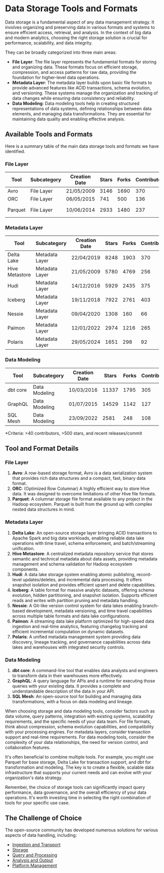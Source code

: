 # Data Storage Tools and Formats

Data storage is a fundamental aspect of any data management strategy. It involves organizing and preserving data in various formats and systems to ensure efficient access, retrieval, and analysis. In the context of big data and modern analytics, choosing the right storage solution is crucial for performance, scalability, and data integrity.

They can be broadly categorized into three main areas:
- **File Layer**: The file layer represents the fundamental formats for storing and organizing data. These formats focus on efficient storage, compression, and access patterns for raw data, providing the foundation for higher-level data operations.
- **Metadata Layer**: The metadata layer builds upon basic file formats to provide advanced features like ACID transactions, schema evolution, and versioning. These systems manage the organization and tracking of data changes while ensuring data consistency and reliability.
- **Data Modeling**: Data modeling tools help in creating structured representations of data systems, defining relationships between data elements, and managing data transformations. They are essential for maintaining data quality and enabling effective analysis.

## Available Tools and Formats

Here is a summary table of the main data storage tools and formats we have identified.

### File Layer

| Tool | Subcategory | Creation Date | Stars | Forks | Contributors | Last Release | Latest Commit | Meets Criteria* | Link |
|---|---|---|---|---|---|---|---|---|---|
| Avro | File Layer | 21/05/2009 | 3146 | 1690 | 370 | 05/08/2024 | 03/09/2025 | Yes | https://github.com/apache/avro |
| ORC | File Layer | 06/05/2015 | 741 | 500 | 136 | 30/07/2025 | 02/09/2025 | Yes | https://github.com/apache/orc |
| Parquet | File Layer | 10/06/2014 | 2933 | 1480 | 237 | 03/09/2025 | 03/09/2025 | Yes | https://github.com/apache/parquet-mr |

### Metadata Layer

| Tool | Subcategory | Creation Date | Stars | Forks | Contributors | Last Release | Latest Commit | Meets Criteria* | Link |
|---|---|---|---|---|---|---|---|---|---|
| Delta Lake | Metadata Layer | 22/04/2019 | 8248 | 1903 | 370 | 09/06/2025 | 03/09/2025 | Yes | https://github.com/delta-io/delta |
| Hive Metastore | Metadata Layer | 21/05/2009 | 5780 | 4769 | 256 | N/A | 02/09/2025 | Yes | https://github.com/apache/hive |
| Hudi | Metadata Layer | 14/12/2016 | 5929 | 2435 | 375 | 02/05/2025 | 02/09/2025 | Yes | https://github.com/apache/hudi |
| Iceberg | Metadata Layer | 19/11/2018 | 7922 | 2761 | 403 | 18/07/2025 | 03/09/2025 | Yes | https://github.com/apache/iceberg |
| Nessie | Metadata Layer | 09/04/2020 | 1308 | 160 | 66 | 03/09/2025 | 03/09/2025 | Yes | https://github.com/projectnessie/nessie |
| Paimon | Metadata Layer | 12/01/2022 | 2974 | 1216 | 265 | N/A | 03/09/2025 | Yes | https://github.com/apache/paimon |
| Polaris | Metadata Layer | 29/05/2024 | 1651 | 298 | 92 | 20/08/2025 | 03/09/2025 | Yes | https://github.com/apache/polaris |

### Data Modeling

| Tool | Subcategory | Creation Date | Stars | Forks | Contributors | Last Release | Latest Commit | Meets Criteria* | Link |
|---|---|---|---|---|---|---|---|---|---|
| dbt core | Data Modeling | 10/03/2016 | 11337 | 1795 | 305 | 29/08/2025 | 03/09/2025 | Yes | https://github.com/dbt-labs/dbt-core |
| GraphQL | Data Modeling | 01/07/2015 | 14529 | 1142 | 127 | 27/10/2021 | 01/09/2025 | Yes | https://github.com/graphql/graphql-spec |
| SQL Mesh | Data Modeling | 23/09/2022 | 2581 | 248 | 108 | 03/09/2025 | 03/09/2025 | Yes | https://github.com/TobikoData/sqlmesh |

*Criteria: >40 contributors, >500 stars, and recent releases/commit

## Tool and Format Details

### File Layer

1. **Avro**: A row-based storage format, Avro is a data serialization system that provides rich data structures and a compact, fast, binary data format.
2. **ORC**: (Optimized Row Columnar) A highly efficient way to store Hive data. It was designed to overcome limitations of other Hive file formats.
3. **Parquet**: A columnar storage file format available to any project in the Hadoop ecosystem. Parquet is built from the ground up with complex nested data structures in mind.

### Metadata Layer

1. **Delta Lake**: An open-source storage layer bringing ACID transactions to Apache Spark and big data workloads, enabling reliable data lake operations with time travel, schema enforcement, and batch/streaming unification.
2. **Hive Metastore**: A centralized metadata repository service that stores semantic and technical metadata about data assets, providing metadata management and schema validation for Hadoop ecosystem components.
3. **Hudi**: A data lake storage system enabling atomic publishing, record-level updates/deletes, and incremental data processing. It offers snapshot isolation and provides efficient upsert and delete capabilities.
4. **Iceberg**: A table format for massive analytic datasets, offering schema evolution, hidden partitioning, and snapshot isolation. Supports efficient reads and writes with partition pruning and metadata handling.
5. **Nessie**: A Git-like version control system for data lakes enabling branch-based development, metadata versioning, and time travel capabilities across multiple table formats and data lake configurations.
6. **Paimon**: A streaming data lake platform optimized for high-speed data ingestion and real-time analytics, featuring changelog tracking and efficient incremental computation on dynamic datasets.
7. **Polaris**: A unified metadata management system providing data discovery, lineage tracking, and governance capabilities across data lakes and warehouses with integrated security controls.

### Data Modeling

1. **dbt core**: A command-line tool that enables data analysts and engineers to transform data in their warehouses more effectively.
2. **GraphQL**: A query language for APIs and a runtime for executing those queries with your existing data. It provides a complete and understandable description of the data in your API.
3. **SQL Mesh**: An open-source tool for building and managing data transformations, with a focus on data modeling and lineage.

When choosing storage and data modeling tools, consider factors such as data volume, query patterns, integration with existing systems, scalability requirements, and the specific needs of your data team. For file formats, think about compression, schema evolution capabilities, and compatibility with your processing engines. For metadata layers, consider transaction support and real-time requirements. For data modeling tools, consider the complexity of your data relationships, the need for version control, and collaboration features.

It's often beneficial to combine multiple tools. For example, you might use Parquet for base storage, Delta Lake for transaction support, and dbt for transformation and modeling. The key is to create a flexible, scalable data infrastructure that supports your current needs and can evolve with your organization's data strategy.

Remember, the choice of storage tools can significantly impact query performance, data governance, and the overall efficiency of your data operations. It's worth investing time in selecting the right combination of tools for your specific use case.

## The Challenge of Choice
The open-source community has developed numerous solutions for various aspects of data handling, including:
- [Ingestion and Transport](01.ingestion_and_transport.md)
- [Storage](02.storage.md)
- [Query and Processing](03.query_and_processing.md)
- [Analysis and Output](04.analysis_and_output.md)
- [Platform Management](05.platform_management.md)